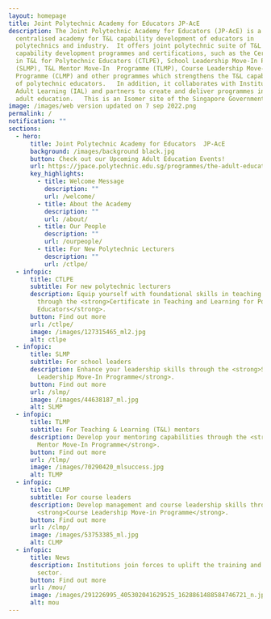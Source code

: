 ```yaml
---
layout: homepage
title: Joint Polytechnic Academy for Educators JP-AcE
description: The Joint Polytechnic Academy for Educators (JP-AcE) is a
  centralised academy for T&L capability development of educators in
  polytechnics and industry.  It offers joint polytechnic suite of T&L baseline
  capability development programmes and certifications, such as the Certificate
  in T&L for Polytechnic Educators (CTLPE), School Leadership Move-In Programme
  (SLMP), T&L Mentor Move-In  Programme (TLMP), Course Leadership Move-In
  Programme (CLMP) and other programmes which strengthens the T&L capabilities
  of polytechnic educators.   In addition, it collaborates with Institute of
  Adult Learning (IAL) and partners to create and deliver programmes in area of
  adult education.   This is an Isomer site of the Singapore Government.
image: /images/web version updated on 7 sep 2022.png
permalink: /
notification: ""
sections:
  - hero:
      title: Joint Polytechnic Academy for Educators  JP-AcE
      background: /images/background black.jpg
      button: Check out our Upcoming Adult Education Events!
      url: https://jpace.polytechnic.edu.sg/programmes/the-adult-education-series/upcomingaesevents/
      key_highlights:
        - title: Welcome Message
          description: ""
          url: /welcome/
        - title: About the Academy
          description: ""
          url: /about/
        - title: Our People
          description: ""
          url: /ourpeople/
        - title: For New Polytechnic Lecturers
          description: ""
          url: /ctlpe/
  - infopic:
      title: CTLPE
      subtitle: For new polytechnic lecturers
      description: Equip yourself with foundational skills in teaching and learning
        through the <strong>Certificate in Teaching and Learning for Polytechnic
        Educators</strong>.
      button: Find out more
      url: /ctlpe/
      image: /images/127315465_ml2.jpg
      alt: ctlpe
  - infopic:
      title: SLMP
      subtitle: For school leaders
      description: Enhance your leadership skills through the <strong>School
        Leadership Move-In Programme</strong>.
      button: Find out more
      url: /slmp/
      image: /images/44638187_ml.jpg
      alt: SLMP
  - infopic:
      title: TLMP
      subtitle: For Teaching & Learning (T&L) mentors
      description: Develop your mentoring capabilities through the <strong>T&L
        Mentor Move-In Programme</strong>.
      button: Find out more
      url: /tlmp/
      image: /images/70290420_mlsuccess.jpg
      alt: TLMP
  - infopic:
      title: CLMP
      subtitle: For course leaders
      description: Develop management and course leadership skills through the
        <strong>Course Leadership Move-in Programme</strong>.
      button: Find out more
      url: /clmp/
      image: /images/53753385_ml.jpg
      alt: CLMP
  - infopic:
      title: News
      description: Institutions join forces to uplift the training and adult education
        sector.
      button: Find out more
      url: /mou/
      image: /images/291226995_405302041629525_1628861488584746721_n.jpg
      alt: mou
---
```

